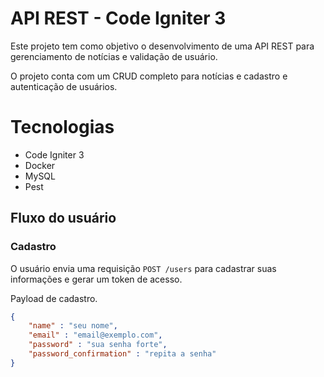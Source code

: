 # API REST - Code Igniter 3

Este projeto tem como objetivo o desenvolvimento de uma API REST para gerenciamento de notícias e validação de usuário.

O projeto conta com um CRUD completo para notícias e cadastro e autenticação de usuários.

# Tecnologias

- Code Igniter 3
- Docker
- MySQL
- Pest

## Fluxo do usuário

### Cadastro

O usuário envia uma requisição `POST /users` para cadastrar suas informações e gerar um token de acesso.

Payload de cadastro.

```json
{
	"name" : "seu nome",
	"email" : "email@exemplo.com",
	"password" : "sua senha forte",
	"password_confirmation" : "repita a senha"
}
```